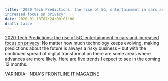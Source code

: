 ```yaml
---
title: '2020 Tech Predictions: the rise of 5G, entertainment in cars and
increased focus on privacy'
date: 2020-01-18T07:24:00+01:00
draft: false
---
```


[2020 Tech Predictions: the rise of 5G, entertainment in cars and increased focus on privacy](https://varindia.com/news/2020-tech-predictions-the-rise-of-5g-entertainment-in-cars-and-increased-focus-on-privacy#.XiKkrUjOB_w.blogger): No matter how much technology keeps evolving, making predictions about the future is always a risky business – but with the continued spread of digital transformation there are some areas where advances are more likely. Here are five trends I expect to see in the coming 12 months.  
  
VARINDIA- INDIA'S FRONTLINE IT MAGAZINE